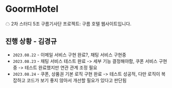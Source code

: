 # GoormHotel
☁ 2차 스터디 5조 구름기사단 프로젝트: 구름 호텔 웹사이트입니다.

## 진행 상황 - 김경규
- `2023.08.22` - 이메일 서비스 구현 완료?, 채팅 서비스 구현중
- `2023.08.23` - 채팅 서비스 테스트 완료 -> 세부 기능 결정해야함, 쿠폰 서비스 구현중 -> 테스트 완료했지만 연관 관계 조정 필요
- `2023.08.24` - 쿠폰, 상품권 기본 로직 구현 완료 -> 테스트 성공적, 다만 로직이 복잡하고 코드가 보기 좋지 않아서 개선할 필요가 있다고 판단됨